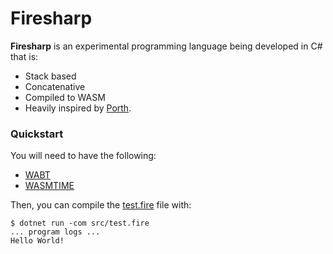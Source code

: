 # Firesharp

__Firesharp__ is an experimental programming language being developed in C# that is:
- Stack based
- Concatenative
- Compiled to WASM
- Heavily inspired by [Porth](https://gitlab.com/tsoding/porth).

### Quickstart

You will need to have the following:
- [WABT](https://github.com/WebAssembly/wabt)
- [WASMTIME](https://wasmtime.dev/)

Then, you can compile the [test.fire](./src/test.fire) file with:

```console
$ dotnet run -com src/test.fire
... program logs ...
Hello World!
```
